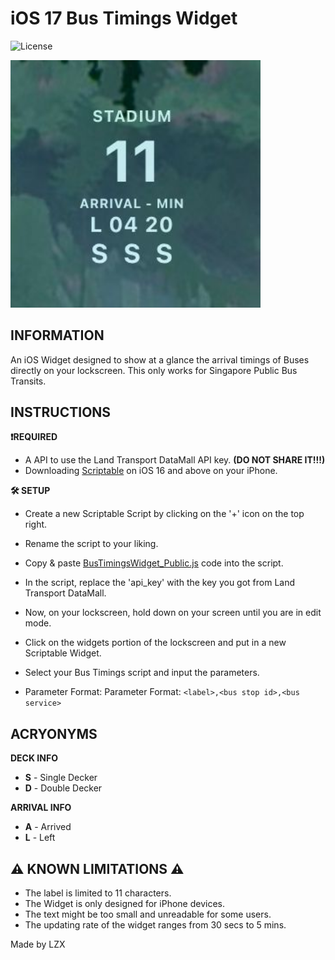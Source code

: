 # iOS 17 Bus Timings Widget
![License](https://img.shields.io/badge/license-CC0%201.0-blue)

<img src="https://raw.githubusercontent.com/LZXCorp/iOSBusTimings/adc02139d2ae5f056e615bbf7cc5d3c01770ab4a/pv.jpg" width="400"/>

##  INFORMATION
An iOS Widget designed to show at a glance the arrival timings of Buses directly on your lockscreen.
This only works for Singapore Public Bus Transits.

## INSTRUCTIONS
**❗REQUIRED**
- A API to use the Land Transport DataMall API key. **(DO NOT SHARE IT!!!)**
- Downloading [Scriptable](https://apps.apple.com/de/app/scriptable/id1405459188) on iOS 16 and above on your iPhone.

**🛠️ SETUP**
- Create a new Scriptable Script by clicking on the '+' icon on the top right.
- Rename the script to your liking.
- Copy & paste [BusTimingsWidget_Public.js](https://raw.githubusercontent.com/LZXCorp/iOSBusTimings/main/BusTimingsWidget_Public.js) code into the script.
- In the script, replace the 'api_key' with the key you got from Land Transport DataMall.

- Now, on your lockscreen, hold down on your screen until you are in edit mode.
- Click on the widgets portion of the lockscreen and put in a new Scriptable Widget.
- Select your Bus Timings script and input the parameters.
- Parameter Format: Parameter Format: ```<label>,<bus stop id>,<bus service>```

## ACRYONYMS
**DECK INFO**
- **S** - Single Decker
- **D** - Double Decker

**ARRIVAL INFO**
- **A** - Arrived
- **L** - Left

## ⚠️ KNOWN LIMITATIONS ⚠️
- The label is limited to 11 characters.
- The Widget is only designed for iPhone devices.
- The text might be too small and unreadable for some users.
- The updating rate of the widget ranges from 30 secs to 5 mins.

Made by LZX
